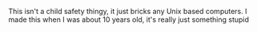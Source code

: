 This isn't a child safety thingy, it just bricks any Unix based computers.
I made this when I was about 10  years old, it's really just something stupid
